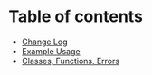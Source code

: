 # Table of contents

* [Change Log](README.md)
* [Example Usage](examples.md)
* [Classes, Functions, Errors](classes-functions-errors.md)

